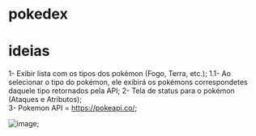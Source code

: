 # pokedex

# ideias

1- Exibir lista com os tipos dos pokémon (Fogo, Terra, etc.);
1.1- Ao selecionar o tipo do pokémon, ele exibirá os pokémons correspondetes daquele tipo retornados pela API;
2- Tela de status para o pokémon (Ataques e Atributos);</br>
3- Pokemon API = https://pokeapi.co/;

![image](https://user-images.githubusercontent.com/80497895/111079873-bf2bfc80-84da-11eb-8717-eec6b35f2a97.png);




